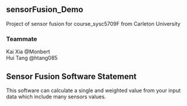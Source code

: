 ## sensorFusion_Demo<br>
Project of sensor fusion for course_sysc5709F from Carleton University
### Teammate<br>
Kai Xia   @Monbert<br>
Hui Tang  @htang085<br>

## Sensor Fusion Software Statement<br>
This software can calculate a single and weighted value from your input data which include many sensors values.


